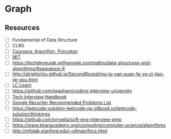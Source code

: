 # Graph

## Resources
- [ ] Fundamental of Data Structure
- [ ] CLRS
- [ ] [Coursera: Algorithm, Princeton](https://www.coursera.org/learn/algorithms-part1/home/welcome)
- [ ] [MIT](https://ocw.mit.edu/courses/electrical-engineering-and-computer-science/6-006-introduction-to-algorithms-spring-2020/lecture-videos/index.htm)
- [ ] https://techdevguide.withgoogle.com/paths/data-structures-and-algorithms/#sequence-6
- [ ] http://alrightchiu.github.io/SecondRound/mu-lu-yan-suan-fa-yu-zi-liao-jie-gou.html
- [ ] [LC Learn](https://leetcode.com/explore/learn/)
- [ ] https://github.com/jwasham/coding-interview-university
- [ ] [Tech Interview Handbook](https://techinterviewhandbook.org/algorithms/introduction/)
- [ ] [Google Recuriter Recommended Problems List](https://turingplanet.org/2020/09/18/leetcode_planning_list/)
- [ ] https://leetcode-solution-leetcode-pp.gitbook.io/leetcode-solution/thinkings
- [ ] https://github.com/orrsella/soft-eng-interview-prep
- [ ] https://www.khanacademy.org/computing/computer-science/algorithms
- [ ] http://infolab.stanford.edu/~ullman/focs.html
